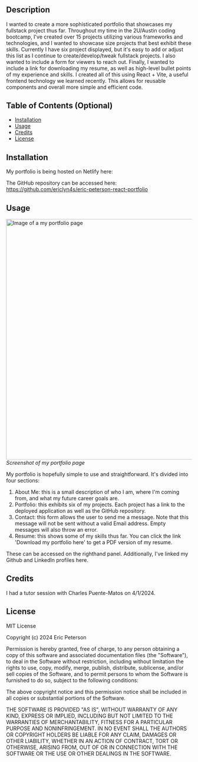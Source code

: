 # <Eric-Peterson-Portfolio>

## Description

I wanted to create a more sophisticated portfolio that showcases my fullstack project thus far. Throughout my time in the 2U/Austin coding bootcamp, I've created over 15 projects utilizing various frameworks and technologies, and I wanted to showcase size projects that best exhibit these skills. Currently I have six project displayed, but it's easy to add or adjust this list as I continue to create/develop/tweak fullstack projects. I also wanted to include a form for viewers to reach out. Finally, I wanted to include a link for downloading my resume, as well as high-level bullet points of my experience and skills. I created all of this using React + Vite, a useful frontend technology we learned recently. This allows for reusable components and overall more simple and efficient code.

## Table of Contents (Optional)

- [Installation](#installation)
- [Usage](#usage)
- [Credits](#credits)
- [License](#license)

## Installation

My portfolio is being hosted on Netlify here:

The GitHub repository can be accessed here:
https://github.com/ericlyn4s/eric-peterson-react-portfolio

## Usage

<image src="src/assets/example-screenshot.png" width="650" alt="Image of a my portfolio page"/> \
*Screenshot of my portfolio page*

My portfolio is hopefully simple to use and straightforward. It's divided into four sections:

1. About Me: this is a small description of who I am, where I'm coming from, and what my future career goals are.
2. Portfolio: this exhibits six of my projects. Each project has a link to the deployed application as well as the GitHub repository.
3. Contact: this form allows the user to send me a message. Note that this message will not be sent without a valid Email address. Empty messages will also throw an error.
4. Resume: this shows some of my skills thus far. You can click the link 'Download my portfolio here' to get a PDF version of my resume.

These can be accessed on the righthand panel. Additionally, I've linked my Github and LinkedIn profiles here.

## Credits

I had a tutor session with Charles Puente-Matos on 4/1/2024.

## License

MIT License

Copyright (c) 2024 Eric Peterson

Permission is hereby granted, free of charge, to any person obtaining a copy
of this software and associated documentation files (the "Software"), to deal
in the Software without restriction, including without limitation the rights
to use, copy, modify, merge, publish, distribute, sublicense, and/or sell
copies of the Software, and to permit persons to whom the Software is
furnished to do so, subject to the following conditions:

The above copyright notice and this permission notice shall be included in all
copies or substantial portions of the Software.

THE SOFTWARE IS PROVIDED "AS IS", WITHOUT WARRANTY OF ANY KIND, EXPRESS OR
IMPLIED, INCLUDING BUT NOT LIMITED TO THE WARRANTIES OF MERCHANTABILITY,
FITNESS FOR A PARTICULAR PURPOSE AND NONINFRINGEMENT. IN NO EVENT SHALL THE
AUTHORS OR COPYRIGHT HOLDERS BE LIABLE FOR ANY CLAIM, DAMAGES OR OTHER
LIABILITY, WHETHER IN AN ACTION OF CONTRACT, TORT OR OTHERWISE, ARISING FROM,
OUT OF OR IN CONNECTION WITH THE SOFTWARE OR THE USE OR OTHER DEALINGS IN THE
SOFTWARE.
